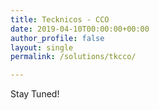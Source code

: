 ```yaml
---
title: Tecknicos - CCO
date: 2019-04-10T00:00:00+00:00
author_profile: false
layout: single
permalink: /solutions/tkcco/

---
```


Stay Tuned!
